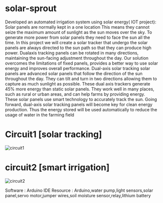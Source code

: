 # solar-sprout
Developed an automated irrigation system using solar energy( IOT project):
Solar panels are normally kept in a one location This means they cannot seize the maximum 
amount of sunlight as the sun moves over the sky. To generate more power from solar panels 
they need to face the sun all the time. In this project we will create a solar tracker that undergo 
the solar panels are always directed to the sun path so that they can produce high power. 
Dualaxis tracking panels can be rotated in many directions, maintaining the sun-facing 
adjustment throughout the day. Our solution overcomes the limitations of fixed panels, 
provides a better way to use solar energy and improves overall performance. Dual-axis solar 
tracking solar panels are advanced solar panels that follow the direction of the sun throughout 
the day. They can tilt and turn in two directions allowing them to capture as much sunlight as 
possible. These dual axis trackers generate 45% more energy than static solar panels. They 
work well in many places, such as rural or urban areas, and can help farms by providing energy. 
These solar panels use smart technology to accurately track the sun. Going forward, dual-axis 
solar tracking panels will become key for clean energy production.
Thus the energy stored will be used automatically to reduce the usage of water in the farming 
field

# Circuit1 [solar tracking]

![circuit1](https://github.com/user-attachments/assets/c76cfde1-23d5-420e-8eba-16bc0ff16b8d)


# circuit2 [smart irrigation]

![circuit2](https://github.com/user-attachments/assets/56aa2d47-52c7-4d7d-8664-c2185693d7ba)

Software : 
Arduino IDE
Resource :
Arduino,water pump,light sensors,solar panel,servo motor,jumper wires,soil moisture sensor,relay,lithium battery
